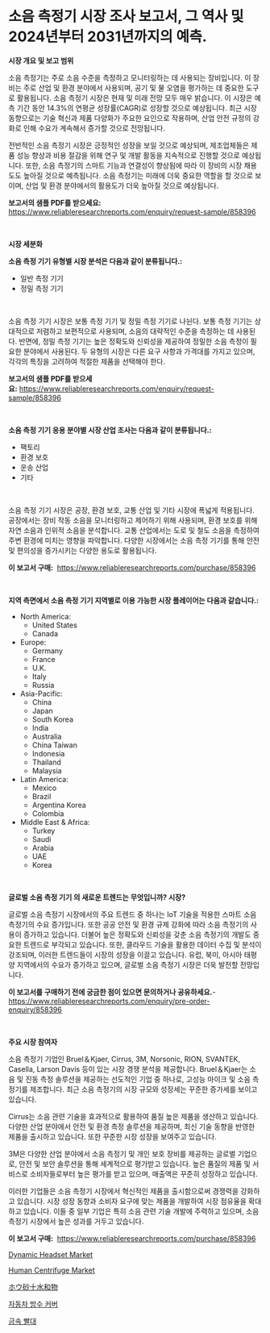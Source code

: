 <p><h1>소음 측정기 시장 조사 보고서, 그 역사 및 2024년부터 2031년까지의 예측.</h1></p><p><strong>시장 개요 및 보고 범위</strong></p>
<p><p>소음 측정기는 주로 소음 수준을 측정하고 모니터링하는 데 사용되는 장비입니다. 이 장비는 주로 산업 및 환경 분야에서 사용되며, 공기 및 물 오염을 평가하는 데 중요한 도구로 활용됩니다. 소음 측정기 시장은 현재 및 미래 전망 모두 매우 밝습니다. 이 시장은 예측 기간 동안 14.3%의 연평균 성장률(CAGR)로 성장할 것으로 예상됩니다. 최근 시장 동향으로는 기술 혁신과 제품 다양화가 주요한 요인으로 작용하며, 산업 안전 규정의 강화로 인해 수요가 계속해서 증가할 것으로 전망됩니다.</p><p>전반적인 소음 측정기 시장은 긍정적인 성장을 보일 것으로 예상되며, 제조업체들은 제품 성능 향상과 비용 절감을 위해 연구 및 개발 활동을 지속적으로 진행할 것으로 예상됩니다. 또한, 소음 측정기의 스마트 기능과 연결성이 향상됨에 따라 이 장비의 시장 채용도도 높아질 것으로 예측됩니다. 소음 측정기는 미래에 더욱 중요한 역할을 할 것으로 보이며, 산업 및 환경 분야에서의 활용도가 더욱 높아질 것으로 예상됩니다.</p></p>
<p><strong>보고서의 샘플 PDF를 받으세요:</strong> <a href="https://www.reliableresearchreports.com/enquiry/request-sample/858396">https://www.reliableresearchreports.com/enquiry/request-sample/858396</a></p>
<p>&nbsp;</p>
<p><strong>시장 세분화</strong></p>
<p><strong>소음 측정 기기 유형별 시장 분석은 다음과 같이 분류됩니다.:</strong></p>
<p><ul><li>일반 측정 기기</li><li>정밀 측정 기기</li></ul></p>
<p>&nbsp;</p>
<p><p>소음 측정 기기 시장은 보통 측정 기기 및 정밀 측정 기기로 나뉜다. 보통 측정 기기는 상대적으로 저렴하고 보편적으로 사용되며, 소음의 대략적인 수준을 측정하는 데 사용된다. 반면에, 정밀 측정 기기는 높은 정확도와 신뢰성을 제공하여 정밀한 소음 측정이 필요한 분야에서 사용된다. 두 유형의 시장은 다른 요구 사항과 가격대를 가지고 있으며, 각각의 특징을 고려하여 적절한 제품을 선택해야 한다.</p></p>
<p><strong>보고서의 샘플 PDF를 받으세요:</strong>&nbsp;<a href="https://www.reliableresearchreports.com/enquiry/request-sample/858396">https://www.reliableresearchreports.com/enquiry/request-sample/858396</a></p>
<p>&nbsp;</p>
<p><strong> 소음 측정 기기 응용 분야별 시장 산업 조사는 다음과 같이 분류됩니다.:</strong></p>
<p><ul><li>팩토리</li><li>환경 보호</li><li>운송 산업</li><li>기타</li></ul></p>
<p>&nbsp;</p>
<p><p>소음 측정 기기 시장은 공장, 환경 보호, 교통 산업 및 기타 시장에 폭넓게 적용됩니다. 공장에서는 장비 작동 소음을 모니터링하고 제어하기 위해 사용되며, 환경 보호를 위해 자연 소음과 인위적 소음을 분석합니다. 교통 산업에서는 도로 및 철도 소음을 측정하여 주변 환경에 미치는 영향을 파악합니다. 다양한 시장에서는 소음 측정 기기를 통해 안전 및 편의성을 증가시키는 다양한 용도로 활용됩니다.</p></p>
<p><strong>이 보고서 구매:</strong>&nbsp; <a href="https://www.reliableresearchreports.com/purchase/858396">https://www.reliableresearchreports.com/purchase/858396</a></p>
<p>&nbsp;</p>
<p><strong>지역 측면에서 소음 측정 기기 지역별로 이용 가능한 시장 플레이어는 다음과 같습니다.:</strong></p>
<p><ul>
    <li>
        North America:
        <ul>
            <li>United States</li>
            <li>Canada</li>
        </ul>
    </li>
    <li>
        Europe:
        <ul>
            <li>Germany</li>
            <li>France</li>
            <li>U.K.</li>
            <li>Italy</li>
            <li>Russia</li>
        </ul>
    </li>
    <li>
        Asia-Pacific:
        <ul>
            <li>China</li>
            <li>Japan</li>
            <li>South Korea</li>
            <li>India</li>
            <li>Australia</li>
            <li>China Taiwan</li>
            <li>Indonesia</li>
            <li>Thailand</li>
            <li>Malaysia</li>
        </ul>
    </li>
    <li>
        Latin America:
        <ul>
            <li>Mexico</li>
            <li>Brazil</li>
            <li>Argentina Korea</li>
            <li>Colombia</li>
        </ul>
    </li>
    <li>
        Middle East & Africa:
        <ul>
            <li>Turkey</li>
            <li>Saudi</li>
            <li>Arabia</li>
            <li>UAE</li>
            <li>Korea</li>
        </ul>
    </li>
    </ul></p>
<p>&nbsp;</p>
<p><strong>글로벌 소음 측정 기기 의 새로운 트렌드는 무엇입니까? 시장?</strong></p>
<p><p>글로벌 소음 측정기 시장에서의 주요 트렌드 중 하나는 IoT 기술을 적용한 스마트 소음 측정기의 수요 증가입니다. 또한 공공 안전 및 환경 규제 강화에 따라 소음 측정기의 사용이 증가하고 있습니다. 더불어 높은 정확도와 신뢰성을 갖춘 소음 측정기의 개발도 중요한 트렌드로 부각되고 있습니다. 또한, 클라우드 기술을 활용한 데이터 수집 및 분석이 강조되며, 이러한 트렌드들이 시장의 성장을 이끌고 있습니다. 유럽, 북미, 아시아 태평양 지역에서의 수요가 증가하고 있으며, 글로벌 소음 측정기 시장은 더욱 발전할 전망입니다.</p></p>
<p><strong>이 보고서를 구매하기 전에 궁금한 점이 있으면 문의하거나 공유하세요.</strong>- <a href="https://www.reliableresearchreports.com/enquiry/pre-order-enquiry/858396">https://www.reliableresearchreports.com/enquiry/pre-order-enquiry/858396</a></p>
<p>&nbsp;</p>
<p><strong>주요 시장 참여자</strong></p>
<p><p>소음 측정기 기업인 Bruel＆Kjaer, Cirrus, 3M, Norsonic, RION, SVANTEK, Casella, Larson Davis 등이 있는 시장 경쟁 분석을 제공합니다. Bruel＆Kjaer는 소음 및 진동 측정 솔루션을 제공하는 선도적인 기업 중 하나로, 고성능 마이크 및 소음 측정기를 제조합니다. 최근 소음 측정기의 시장 규모와 성장세는 꾸준한 증가세를 보이고 있습니다.</p><p>Cirrus는 소음 관련 기술을 효과적으로 활용하여 품질 높은 제품을 생산하고 있습니다. 다양한 산업 분야에서 안전 및 환경 측정 솔루션을 제공하며, 최신 기술 동향을 반영한 제품을 출시하고 있습니다. 또한 꾸준한 시장 성장을 보여주고 있습니다.</p><p>3M은 다양한 산업 분야에서 소음 측정기 및 개인 보호 장비를 제공하는 글로벌 기업으로, 안전 및 보안 솔루션을 통해 세계적으로 평가받고 있습니다. 높은 품질의 제품 및 서비스로 소비자들로부터 높은 평가를 받고 있으며, 매출액은 꾸준히 성장하고 있습니다.</p><p>이러한 기업들은 소음 측정기 시장에서 혁신적인 제품을 출시함으로써 경쟁력을 강화하고 있습니다. 시장 성장 동향과 소비자 요구에 맞는 제품을 개발하여 시장 점유율을 확대하고 있습니다. 이들 중 일부 기업은 특히 소음 관련 기술 개발에 주력하고 있으며, 소음 측정기 시장에서 높은 성과를 거두고 있습니다.</p></p>
<p><strong>이 보고서 구매:</strong>&nbsp;&nbsp;<a href="https://www.reliableresearchreports.com/purchase/858396">https://www.reliableresearchreports.com/purchase/858396</a></p>
<p><p><a href="https://github.com/Angelnienowdseej3e45z3p8c/Market-Research-Report-List-1/blob/main/dynamic-headset-market.md">Dynamic Headset Market</a></p><p><a href="https://view.publitas.com/reportprime-1/human-centrifuge-market-offers-provide-insightful-data-for-the-time-period-from-2024-to-2031-and-also-provide-analysis-based-on-application-type-and-region/">Human Centrifuge Market</a></p><p><a href="https://medium.com/@ismaelblick2023/%E3%83%9B%E3%82%A6%E7%A0%82%E3%83%87%E3%82%AB%E6%B0%B4%E5%92%8C%E7%89%A9%E5%B8%82%E5%A0%B4%E8%AA%BF%E6%9F%BB%E3%83%AC%E3%83%9D%E3%83%BC%E3%83%88-%E3%81%9D%E3%81%AE%E6%AD%B4%E5%8F%B2%E3%81%A82031%E5%B9%B4%E3%81%BE%E3%81%A7%E3%81%AE%E4%BA%88%E6%B8%AC-390a9ed11ebb">ホウ砂十水和物</a></p><p><a href="https://medium.com/@greggibson7876/%EC%9E%90%EB%8F%99%EC%B0%A8-%EB%B0%A9%EC%88%98-%EC%BB%A4%EB%B2%84-%EC%8B%9C%EC%9E%A5-%EA%B7%9C%EB%AA%A8-cagr-%ED%8A%B8%EB%A0%8C%EB%93%9C-2024-2030-597f47718e8a">자동차 방수 커버</a></p><p><a href="https://github.com/lkwggful07722/Market-Research-Report-List-1/blob/main/96886309769.md">금속 빨대</a></p></p>
